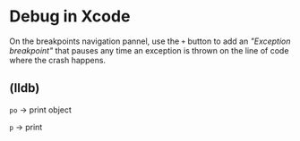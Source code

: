 # Debug in Xcode

On the breakpoints navigation pannel, use the `+` button to add an *"Exception breakpoint"* that pauses any time an exception is thrown on the line of code where the crash happens.

## (lldb)

`po` -> print object

`p` -> print